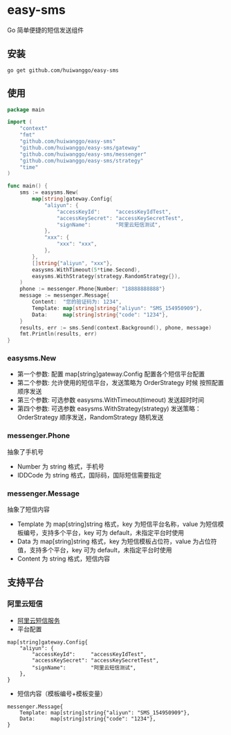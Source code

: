 # easy-sms
Go 简单便捷的短信发送组件

## 安装

```
go get github.com/huiwanggo/easy-sms
```

## 使用

```go
package main

import (
	"context"
	"fmt"
	"github.com/huiwanggo/easy-sms"
	"github.com/huiwanggo/easy-sms/gateway"
	"github.com/huiwanggo/easy-sms/messenger"
	"github.com/huiwanggo/easy-sms/strategy"
	"time"
)

func main() {
	sms := easysms.New(
		map[string]gateway.Config{
			"aliyun": {
				"accessKeyId":     "accessKeyIdTest",
				"accessKeySecret": "accessKeySecretTest",
				"signName":        "阿里云短信测试",
			},
			"xxx": {
				"xxx": "xxx",
			},
		},
		[]string{"aliyun", "xxx"},
		easysms.WithTimeout(5*time.Second),
		easysms.WithStrategy(strategy.RandomStrategy{}),
	)
	phone := messenger.Phone{Number: "18888888888"}
	message := messenger.Message{
		Content:  "您的验证码为: 1234",
		Template: map[string]string{"aliyun": "SMS_154950909"},
		Data:     map[string]string{"code": "1234"},
	}
	results, err := sms.Send(context.Background(), phone, message)
	fmt.Println(results, err)
}
```

### easysms.New

- 第一个参数: 配置 map[string]gateway.Config 配置各个短信平台配置
- 第二个参数: 允许使用的短信平台，发送策略为 OrderStrategy 时候 按照配置顺序发送
- 第三个参数: 可选参数 easysms.WithTimeout(timeout) 发送超时时间
- 第四个参数: 可选参数 easysms.WithStrategy(strategy) 发送策略：OrderStrategy 顺序发送，RandomStrategy 随机发送

### messenger.Phone

抽象了手机号

- Number 为 string 格式，手机号
- IDDCode 为 string 格式，国际码，国际短信需要指定

### messenger.Message

抽象了短信内容

- Template 为 map[string]string 格式，key 为短信平台名称，value 为短信模板编号，支持多个平台，key 可为 default，未指定平台时使用
- Data 为 map[string]string 格式，key 为短信模板占位符，value 为占位符值，支持多个平台，key 可为 default，未指定平台时使用
- Content 为 string 格式，短信内容

## 支持平台

### 阿里云短信

- [阿里云短信服务](https://help.aliyun.com/zh/sms/developer-reference/api-dysmsapi-2017-05-25-sendsms?spm=a2c4g.11186623.0.0.4f6a5f9fiBc59t)
- 平台配置

```
map[string]gateway.Config{
    "aliyun": {
        "accessKeyId":     "accessKeyIdTest",
        "accessKeySecret": "accessKeySecretTest",
        "signName":        "阿里云短信测试",
    },
}
```

- 短信内容（模板编号+模板变量）

```
messenger.Message{
    Template: map[string]string{"aliyun": "SMS_154950909"},
    Data:     map[string]string{"code": "1234"},
}
```
